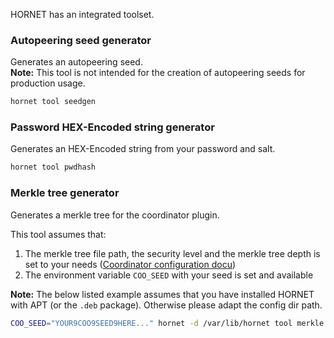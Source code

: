 HORNET has an integrated toolset.

### Autopeering seed generator

Generates an autopeering seed.<br>
**Note:** This tool is not intended for the creation of autopeering seeds for production usage.

```bash
hornet tool seedgen
```

### Password HEX-Encoded string generator

Generates an HEX-Encoded string from your password and salt.

```bash
hornet tool pwdhash
```

### Merkle tree generator

Generates a merkle tree for the coordinator plugin.

This tool assumes that:

1. The merkle tree file path, the security level and the merkle tree depth is set to your needs ([Coordinator configuration docu](https://github.com/gohornet/hornet/wiki/Configuration#Coordinator))
2. The environment variable `COO_SEED` with your seed is set and available

**Note:** The below listed example assumes that you have installed HORNET with APT (or the `.deb` package). Otherwise please adapt the config dir path.

```bash
COO_SEED="YOUR9COO9SEED9HERE..." hornet -d /var/lib/hornet tool merkle
```
